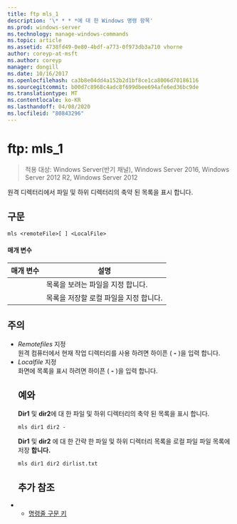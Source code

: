 ```yaml
---
title: ftp mls_1
description: '\* * * *에 대 한 Windows 명령 항목'
ms.prod: windows-server
ms.technology: manage-windows-commands
ms.topic: article
ms.assetid: 4738fd49-0e80-4bdf-a773-0f973db3a710 vhorne
author: coreyp-at-msft
ms.author: coreyp
manager: dongill
ms.date: 10/16/2017
ms.openlocfilehash: ca3b8e04dd4a152b2d1bf8ce1ca8006d70186116
ms.sourcegitcommit: b00d7c8968c4adc8f699dbee694afe6ed36bc9de
ms.translationtype: MT
ms.contentlocale: ko-KR
ms.lasthandoff: 04/08/2020
ms.locfileid: "80843296"
---
```

# <a name="ftp-mls_1"></a>ftp: mls_1

>적용 대상: Windows Server(반기 채널), Windows Server 2016, Windows Server 2012 R2, Windows Server 2012

원격 디렉터리에서 파일 및 하위 디렉터리의 축약 된 목록을 표시 합니다.   
## <a name="syntax"></a>구문  
```  
mls <remoteFile>[ ] <LocalFile>  
```  
#### <a name="parameters"></a>매개 변수  

|  매개 변수   |                       설명                       |
|--------------|---------------------------------------------------------|
| <remoteFile> | 목록을 보려는 파일을 지정 합니다. |
| <LocalFile>  |  목록을 저장할 로컬 파일을 지정 합니다.  |

## <a name="remarks"></a>주의  
- *Remotefiles* 지정  
  원격 컴퓨터에서 현재 작업 디렉터리를 사용 하려면 하이픈 ( **-** )을 입력 합니다.  
- *Localfile* 지정  
  화면에 목록을 표시 하려면 하이픈 ( **-** )을 입력 합니다.  
  ## <a name="examples"></a><a name=BKMK_Examples></a>예와  
  **Dir1** 및 **dir2**에 대 한 파일 및 하위 디렉터리의 축약 된 목록을 표시 합니다.  
  ```  
  mls dir1 dir2 -  
  ```  
  **Dir1** 및 **dir2** 에 대 한 간략 한 파일 및 하위 디렉터리 목록을 로컬 파일 파일 목록에 저장 **합니다.**  
  ```  
  mls dir1 dir2 dirlist.txt   
  ```  
  ## <a name="additional-references"></a>추가 참조  
- - [명령줄 구문 키](command-line-syntax-key.md)  
